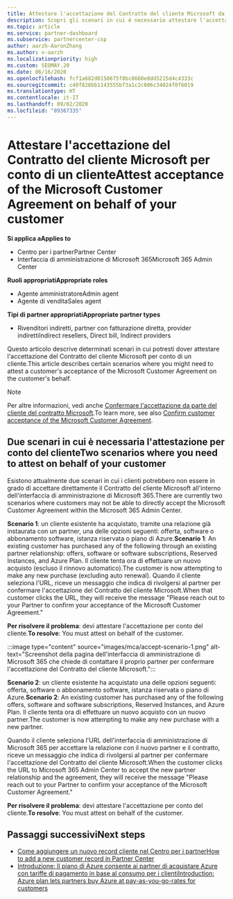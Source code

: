 ```yaml
---
title: Attestare l'accettazione del Contratto del cliente Microsoft da parte di un cliente
description: Scopri gli scenari in cui è necessario attestare l'accettazione del Contratto del cliente Microsoft per conto di un cliente.
ms.topic: article
ms.service: partner-dashboard
ms.subservice: partnercenter-csp
author: aarzh-AaronZhang
ms.author: v-aarzh
ms.localizationpriority: high
ms.custom: SEOMAY.20
ms.date: 06/16/2020
ms.openlocfilehash: fcf1a682d0150675f8bc8660e8dd5215d4c4333c
ms.sourcegitcommit: c40f826bb1143555bf3a1c2c806c34024f0f6019
ms.translationtype: HT
ms.contentlocale: it-IT
ms.lasthandoff: 09/02/2020
ms.locfileid: "89367335"
---
```

# <a name="attest-acceptance-of-the-microsoft-customer-agreement-on-behalf-of-your-customer"></a><span data-ttu-id="49b44-103">Attestare l'accettazione del Contratto del cliente Microsoft per conto di un cliente</span><span class="sxs-lookup"><span data-stu-id="49b44-103">Attest acceptance of the Microsoft Customer Agreement on behalf of your customer</span></span>

<span data-ttu-id="49b44-104">**Si applica a**</span><span class="sxs-lookup"><span data-stu-id="49b44-104">**Applies to**</span></span>

- <span data-ttu-id="49b44-105">Centro per i partner</span><span class="sxs-lookup"><span data-stu-id="49b44-105">Partner Center</span></span>
- <span data-ttu-id="49b44-106">Interfaccia di amministrazione di Microsoft 365</span><span class="sxs-lookup"><span data-stu-id="49b44-106">Microsoft 365 Admin Center</span></span>

<span data-ttu-id="49b44-107">**Ruoli appropriati**</span><span class="sxs-lookup"><span data-stu-id="49b44-107">**Appropriate roles**</span></span>

- <span data-ttu-id="49b44-108">Agente amministratore</span><span class="sxs-lookup"><span data-stu-id="49b44-108">Admin agent</span></span>
- <span data-ttu-id="49b44-109">Agente di vendita</span><span class="sxs-lookup"><span data-stu-id="49b44-109">Sales agent</span></span>

<span data-ttu-id="49b44-110">**Tipi di partner appropriati**</span><span class="sxs-lookup"><span data-stu-id="49b44-110">**Appropriate partner types**</span></span>

- <span data-ttu-id="49b44-111">Rivenditori indiretti, partner con fatturazione diretta, provider indiretti</span><span class="sxs-lookup"><span data-stu-id="49b44-111">Indirect resellers, Direct bill, Indirect providers</span></span>

<span data-ttu-id="49b44-112">Questo articolo descrive determinati scenari in cui potresti dover attestare l'accettazione del Contratto del cliente Microsoft per conto di un cliente.</span><span class="sxs-lookup"><span data-stu-id="49b44-112">This article describes certain scenarios where you might need to attest a customer's acceptance of the Microsoft Customer Agreement on the customer's behalf.</span></span>

>[!NOTE]
><span data-ttu-id="49b44-113">Per altre informazioni, vedi anche [Confermare l'accettazione da parte del cliente del contratto Microsoft](confirm-customer-agreement.md).</span><span class="sxs-lookup"><span data-stu-id="49b44-113">To learn more, see also [Confirm customer acceptance of the Microsoft Customer Agreement](confirm-customer-agreement.md).</span></span>

## <a name="two-scenarios-where-you-need-to-attest-on-behalf-of-your-customer"></a><span data-ttu-id="49b44-114">Due scenari in cui è necessaria l'attestazione per conto del cliente</span><span class="sxs-lookup"><span data-stu-id="49b44-114">Two scenarios where you need to attest on behalf of your customer</span></span>

<span data-ttu-id="49b44-115">Esistono attualmente due scenari in cui i clienti potrebbero non essere in grado di accettare direttamente il Contratto del cliente Microsoft all'interno dell'interfaccia di amministrazione di Microsoft 365.</span><span class="sxs-lookup"><span data-stu-id="49b44-115">There are currently two scenarios where customers may not be able to directly accept the Microsoft Customer Agreement within the Microsoft 365 Admin Center.</span></span>

<span data-ttu-id="49b44-116">**Scenario 1**: un cliente esistente ha acquistato, tramite una relazione già instaurata con un partner, una delle opzioni seguenti: offerta, software o abbonamento software, istanza riservata o piano di Azure.</span><span class="sxs-lookup"><span data-stu-id="49b44-116">**Scenario 1**: An existing customer has purchased any of the following through an existing partner relationship: offers, software or software subscriptions, Reserved Instances, and Azure Plan.</span></span> <span data-ttu-id="49b44-117">Il cliente tenta ora di effettuare un nuovo acquisto (escluso il rinnovo automatico).</span><span class="sxs-lookup"><span data-stu-id="49b44-117">The customer is now attempting to make any new purchase (excluding auto renewal).</span></span> <span data-ttu-id="49b44-118">Quando il cliente seleziona l'URL, riceve un messaggio che indica di rivolgersi al partner per confermare l'accettazione del Contratto del cliente Microsoft.</span><span class="sxs-lookup"><span data-stu-id="49b44-118">When that customer clicks the URL, they will receive the message "Please reach out to your Partner to confirm your acceptance of the Microsoft Customer Agreement."</span></span>  

<span data-ttu-id="49b44-119">**Per risolvere il problema**: devi attestare l'accettazione per conto del cliente.</span><span class="sxs-lookup"><span data-stu-id="49b44-119">**To resolve**: You must attest on behalf of the customer.</span></span>

:::image type="content" source="images/mca/accept-scenario-1.png" alt-text="Screenshot della pagina dell'interfaccia di amministrazione di Microsoft 365 che chiede di contattare il proprio partner per confermare l'accettazione del Contratto del cliente Microsoft.":::

<span data-ttu-id="49b44-121">**Scenario 2**: un cliente esistente ha acquistato una delle opzioni seguenti: offerta, software o abbonamento software, istanza riservata o piano di Azure.</span><span class="sxs-lookup"><span data-stu-id="49b44-121">**Scenario 2**: An existing customer has purchased any of the following offers, software and software subscriptions, Reserved Instances, and Azure Plan.</span></span> <span data-ttu-id="49b44-122">Il cliente tenta ora di effettuare un nuovo acquisto con un nuovo partner.</span><span class="sxs-lookup"><span data-stu-id="49b44-122">The customer is now attempting to make any new purchase with a new partner.</span></span>

<span data-ttu-id="49b44-123">Quando il cliente seleziona l'URL dell'interfaccia di amministrazione di Microsoft 365 per accettare la relazione con il nuovo partner e il contratto, riceve un messaggio che indica di rivolgersi al partner per confermare l'accettazione del Contratto del cliente Microsoft.</span><span class="sxs-lookup"><span data-stu-id="49b44-123">When the customer clicks the URL to Microsoft 365 Admin Center to accept the new partner relationship and the agreement, they will receive the message "Please reach out to your Partner to confirm your acceptance of the Microsoft Customer Agreement."</span></span>  

<span data-ttu-id="49b44-124">**Per risolvere il problema**: devi attestare l'accettazione per conto del cliente.</span><span class="sxs-lookup"><span data-stu-id="49b44-124">**To resolve**: You must attest on behalf of the customer.</span></span>  

## <a name="next-steps"></a><span data-ttu-id="49b44-125">Passaggi successivi</span><span class="sxs-lookup"><span data-stu-id="49b44-125">Next steps</span></span>

- [<span data-ttu-id="49b44-126">Come aggiungere un nuovo record cliente nel Centro per i partner</span><span class="sxs-lookup"><span data-stu-id="49b44-126">How to add a new customer record in Partner Center</span></span>](add-a-new-customer.md)
- [<span data-ttu-id="49b44-127">Introduzione: Il piano di Azure consente ai partner di acquistare Azure con tariffe di pagamento in base al consumo per i clienti</span><span class="sxs-lookup"><span data-stu-id="49b44-127">Introduction: Azure plan lets partners buy Azure at pay-as-you-go-rates for customers</span></span>](azure-plan-lp.md)
